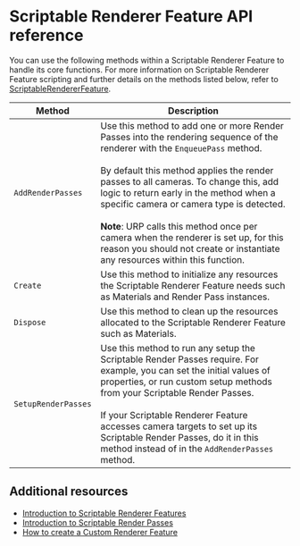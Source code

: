 # Scriptable Renderer Feature API reference

You can use the following methods within a Scriptable Renderer Feature to handle its core functions. For more information on Scriptable Renderer Feature scripting and further details on the methods listed below, refer to [ScriptableRendererFeature](xref:UnityEngine.Rendering.Universal.ScriptableRendererFeature).

| **Method** | **Description** |
| ---------- | --------------- |
| `AddRenderPasses` | Use this method to add one or more Render Passes into the rendering sequence of the renderer with the `EnqueuePass` method.<br/><br/>By default this method applies the render passes to all cameras. To change this, add logic to return early in the method when a specific camera or camera type is detected.<br/><br/>**Note**: URP calls this method once per camera when the renderer is set up, for this reason you should not create or instantiate any resources within this function. |
| `Create` | Use this method to initialize any resources the Scriptable Renderer Feature needs such as Materials and Render Pass instances. |
| `Dispose` | Use this method to clean up the resources allocated to the Scriptable Renderer Feature such as Materials. |
| `SetupRenderPasses` | Use this method to run any setup the Scriptable Render Passes require. For example, you can set the initial values of properties, or run custom setup methods from your Scriptable Render Passes.<br/><br/>If your Scriptable Renderer Feature accesses camera targets to set up its Scriptable Render Passes, do it in this method instead of in the `AddRenderPasses` method. |

## Additional resources

* [Introduction to Scriptable Renderer Features](./intro-to-scriptable-renderer-features.md)
* [Introduction to Scriptable Render Passes](intro-to-scriptable-renderer-features.md)
* [How to create a Custom Renderer Feature](../create-custom-renderer-feature.md)
